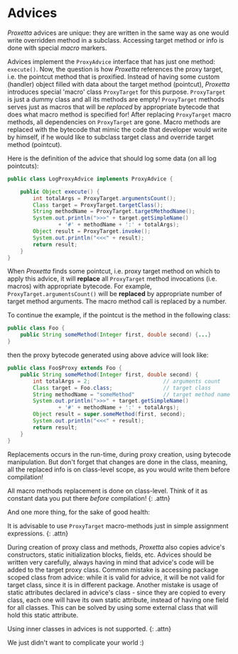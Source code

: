 # Advices

_Proxetta_ advices are unique: they are written in the same way as one would write overridden method in a subclass. Accessing target method or info is done with special _macro_ markers.

Advices implement the `ProxyAdvice` interface that has just one method: `execute()`. Now, the question is how _Proxetta_ references the proxy target, i.e. the pointcut method that is proxified. Instead of having some custom \(handler\) object filled with data about the target method \(pointcut\), _Proxetta_ introduces special 'macro' class `ProxyTarget` for this purpose. `ProxyTarget` is just a dummy class and all its methods are empty! `ProxyTarget` methods serves just as macros that will be _replaced_ by appropriate bytecode that does what macro method is specified for! After replacing `ProxyTarget` macro methods, all dependencies on `ProxyTarget` are gone. Macro methods are replaced with the bytecode that mimic the code that developer would write by himself, if he would like to subclass target class and override target method \(pointcut\).

Here is the definition of the advice that should log some data \(on all log pointcuts\):

```java
public class LogProxyAdvice implements ProxyAdvice {

    public Object execute() {
        int totalArgs = ProxyTarget.argumentsCount();
        Class target = ProxyTarget.targetClass();
        String methodName = ProxyTarget.targetMethodName();
        System.out.println(">>>" + target.getSimpleName()
                + '#' + methodName + ':' + totalArgs);
        Object result = ProxyTarget.invoke();
        System.out.println("<<<" + result);
        return result;
    }
}
```

When _Proxetta_ finds some pointcut, i.e. proxy target method on which to apply this advice, it will **replace** all `ProxyTarget` method invocations \(i.e. macros\) with appropriate bytecode. For example, `ProxyTarget.argumentsCount()` will be **replaced** by appropriate number of target method arguments. The macro method call is replaced by a number.

To continue the example, if the pointcut is the method in the following class:

```java
public class Foo {
    public String someMethod(Integer first, double second) {...}
}
```

then the proxy bytecode generated using above advice will look like:

```java
public class Foo$Proxy extends Foo {
    public String someMethod(Integer first, double second) {
        int totalArgs = 2;                       // arguments count
        Class target = Foo.class;                // target class
        String methodName = "someMethod"         // target method name
        System.out.println(">>>" + target.getSimpleName()
                + '#' + methodName + ':' + totalArgs);
        Object result = super.someMethod(first, second);
        System.out.println("<<<" + result);
        return result;
    }
}
```

Replacements occurs in the run-time, during proxy creation, using bytecode manipulation. But don't forget that changes are done in the class, meaning, all the replaced info is on class-level scope, as you would write them before compilation!

All macro methods replacement is done on class-level. Think of it as constant data you put there _before_ compilation! {: .attn}

And one more thing, for the sake of good health:

It is advisable to use `ProxyTarget` macro-methods just in simple assignment expressions. {: .attn}

During creation of proxy class and methods, _Proxetta_ also copies advice's constructors, static initialization blocks, fields, etc. Advices should be written very carefully, always having in mind that advice's code will be added to the target proxy class. Common mistake is accessing package scoped class from advice: while it is valid for advice, it will be not valid for target class, since it is in different package. Another mistake is usage of static attributes declared in advice's class - since they are copied to every class, each one will have its own static attribute, instead of having one field for all classes. This can be solved by using some external class that will hold this static attribute.

Using inner classes in advices is not supported. {: .attn}

We just didn't want to complicate your world :\)

